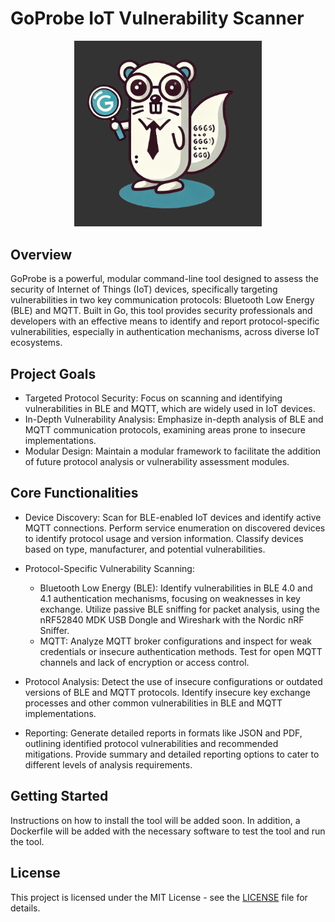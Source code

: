 # GoProbe IoT Vulnerability Scanner

<p align="center">
    <img src="./img/goprobe.png" alt="logo" width="300">
</p>


## Overview

GoProbe is a powerful, modular command-line tool designed to assess the security of Internet of Things (IoT) devices, specifically targeting vulnerabilities in two key communication protocols: Bluetooth Low Energy (BLE) and MQTT. Built in Go, this tool provides security professionals and developers with an effective means to identify and report protocol-specific vulnerabilities, especially in authentication mechanisms, across diverse IoT ecosystems.

## Project Goals

* Targeted Protocol Security: Focus on scanning and identifying vulnerabilities in BLE and MQTT, which are widely used in IoT devices.
* In-Depth Vulnerability Analysis: Emphasize in-depth analysis of BLE and MQTT communication protocols, examining areas prone to insecure implementations.
* Modular Design: Maintain a modular framework to facilitate the addition of future protocol analysis or vulnerability assessment modules.

## Core Functionalities

* Device Discovery:
    Scan for BLE-enabled IoT devices and identify active MQTT connections.
    Perform service enumeration on discovered devices to identify protocol usage and version information.
    Classify devices based on type, manufacturer, and potential vulnerabilities.

* Protocol-Specific Vulnerability Scanning:
    * Bluetooth Low Energy (BLE):
        Identify vulnerabilities in BLE 4.0 and 4.1 authentication mechanisms, focusing on weaknesses in key exchange.
        Utilize passive BLE sniffing for packet analysis, using the nRF52840 MDK USB Dongle and Wireshark with the Nordic nRF Sniffer.
    * MQTT:
        Analyze MQTT broker configurations and inspect for weak credentials or insecure authentication methods.
        Test for open MQTT channels and lack of encryption or access control.

* Protocol Analysis:
    Detect the use of insecure configurations or outdated versions of BLE and MQTT protocols.
    Identify insecure key exchange processes and other common vulnerabilities in BLE and MQTT implementations.

* Reporting:
    Generate detailed reports in formats like JSON and PDF, outlining identified protocol vulnerabilities and recommended mitigations.
    Provide summary and detailed reporting options to cater to different levels of analysis requirements.

## Getting Started
Instructions on how to install the tool will be added soon. In addition, a Dockerfile will be added with the necessary software to test 
the tool and run the tool.

## License

This project is licensed under the MIT License - see the [LICENSE](./LICENSE) file for details.